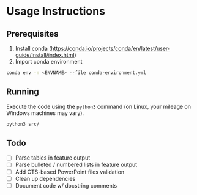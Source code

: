 # Usage Instructions

## Prerequisites
1. Install conda (https://conda.io/projects/conda/en/latest/user-guide/install/index.html)
2. Import conda environment
```bash
conda env -n <ENVNAME> --file conda-environment.yml
```

## Running
Execute the code using the `python3` command (on Linux, your mileage on Windows machines may vary).
```bash
python3 src/
```

## Todo
- [ ] Parse tables in feature output
- [ ] Parse bulleted / numbered lists in feature output
- [ ] Add CTS-based PowerPoint files validation
- [ ] Clean up dependencies
- [ ] Document code w/ docstring comments